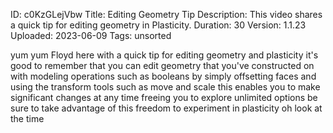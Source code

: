 ID: c0KzGLejVbw
Title: Editing Geometry Tip
Description: This video shares a quick tip for editing geometry in Plasticity.
Duration: 30
Version: 1.1.23
Uploaded: 2023-06-09
Tags: unsorted

yum yum Floyd here with a quick tip for
editing geometry and plasticity it's
good to remember that you can edit
geometry that you've constructed on with
modeling operations such as booleans by
simply offsetting faces and using the
transform tools such as move and scale
this enables you to make significant
changes at any time freeing you to
explore unlimited options be sure to
take advantage of this freedom to
experiment in plasticity oh look at the
time
